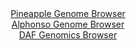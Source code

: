 <div id="Pineapple_Genome_Browser" align="center">
  <a href="https://igv.org/app/?sessionURL=blob:zZJRa9swFIX_i2BlA8eW7SaxDWF4bdJ2SZs2xjNNKUa2ZUeNJbmS7DQJ.e_TysZeOmgeNgZ6kC5XuuccfXvQYSEJZyAAjmn3TdsGBpArvokQbWp8gyiWIChRLbEBBC6xwCzHINiDEkmF4sVM31wp1cjAsohqehSxipvSNRFFO87QRpo5p9YZr2uUcYEUF9L6IlDHLVJ1vQ3OUNOYerZr9q0CKWShullxJrnVYFalG_1e.quUVphxilPa1oq8Cki1Hq2xMEv0OUyiMM.xlFO8vSpG4fQq_OaO4.XF4GwZzy.TeJCcRKRiSLUCj7rMa5YTupNxdDkrB09OLuaRsx5f3F1_cM9Pxi8NEViO7KHtuUMP.o4OhrACv_xPnvUix_oOnybJtfCLIizuXD._Xc.nV9NV3u3e9u2CgwFqnreaA5CvxDCwoeHCgdF3Br0fW9szIPR1OoITEDw8GkAJlK91.8MeqG2jaQESP7ev4BiAiwILEPR8CIe27zv90.Ep9H37YOxBK.q_F.0kXvhD6ISOM0hLUiuNcpFK1kgTMWZ2eWlWuyOznCxuiOjO7wiJb5wELnBx4SXXL7Hkf8rSAHr06_dpo.9R9E.oe48QU2XHoubdo461MCKU0vtl5dGvPHuerdxbZ_1mPKfa7HHRlFxQpHS_rujjT9o6JAhiShc6IklGaqK2iU6Rb0BgO66GFuS85ppCIKrsIzSgYffhp99wuofHw3c-">Pineapple Genome Browser</a>
</div>
<div id="Alphonso_Genome_Browser" align="center">
  <a href="https://igv.org/app/?sessionURL=blob:zZJda9swFIb_i6BlA8efcWIbynCyNE2bpqMhTT8o5liWHbW25EqykzTkv08rG7vpoLnYGOhCOhzpvO.rZ4daIiTlDEXINR3fdBxkILni6zlUdUlmUBGJohxKSQwkSE4EYZigaIdykAoW11N9c6VULSPLoqruVMAKbkrPhApeOYO1NDGvrCEvS0i5AMWFtAYCWm7Rou2sSQp1berZnulbGSiwoKxXnElu1YQVyVq_l_wqJQVhvCJJ1ZSKvglItB6tMTNz.BIv5zHGRMoLsp1kJ_HFJL7xRov7cW94v7g6Wy56y.M5LRioRpCT8eaZHbmDb1VW3M6ungTuXTpnQtx1ff8UH3lfj0ebmgoiT5y.E3j9wHUDHQ1lGdn8T671ogc6n8NATLX1bRyXeASzS1e6Uzo_ck_5eLbh73oP0d5AJceNpgHhlehHjm14ds_w3V7nx9YJDNsOdUKCUxQ9PBpICcDPuv1hh9S21swgSV6aN3wMxEVGBIo6oW33nTB0_W6_a4ehszd2qBHl34v3dHEd9m03dt1ektNSaaCzRLJamsCY2eLcLF4PzBOIeCZjHE82w.aFkBbi7jlWd.nlOPhDlgbSo9..UBv9iKJ_Qt5HhJgqPRQ3WD7RbhycTW5bmmrsBkFzky2H3fFktH4XNs_Wdg8LJ.eiAqX7dUUff_LWgqDAlC60VNKUllRtlzpHvkaR43oaW4R5yTWHSBTpJ9uwDce3P__G09s_7r8D">Alphonso Genome Browser</a>
</div>


<div id="DAF_Genomics_Browser" align="center">
  <a href="https://igv.org/app/?sessionURL=blob:tZFra9swFIb_iyD95Kvs2LEhDG9JlsyhJfXclJQSzmw59mJZniQ3TUP..4TbMtgoY9CBJCTO5X11nhN6IFxUrEEhwoY9NGwbaUiU7JAAbWtyCZQIFBZQC6IhTgrCSZMRFJ5QAUJCer1UlaWUrQhNM4dC35GG0SoThnAMaHXBOlkSlapjAyg8sQYOwsgYVckSTKjbkjWCmZBlRAjdMlvS7LYHUMdrbNu3JFva1bLqVbfKhDKWGwUot1WTk8e_GPkPympVH6J1EvX1MTku8nEUL6IbZ5puPnufNunVfJ1664uk2jUgO07Gez.WAzxbHaaTpIOV9fB1vb.lV8n34ildDZzJxfSxrTgRY9u3R44_sj2MzhqqWdYpCCgruR3arubjkYZdV3.5OkNPTYGzCoV39xqSHLK9Sr87IXlsFSokyI.up6YhxnPCUagHluXbQYCHru9aQWCftRPqeP3OLGfpdeBbOMLYM74BVfpFVfcDVEJ_Bt8L5G.d1f5XUHM8S2OYb26PfvylmCz2y.EAf7yZds3y.BYoDb35sYJxClKFnp8vWKBWepQ08hcX53x__gk-">DAF Genomics Browser</a>
</div>

